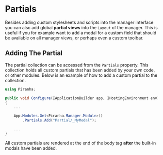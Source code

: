 # Partials

Besides adding custom stylesheets and scripts into the manager interface you can also add global **partial views** into the `Layout` of the manager. This is useful if you for example want to add a modal for a custom field that should be available on all manager views, or perhaps even a custom toolbar.

## Adding The Partial

The partial collection can be accessed from the `Partials` property. This collection holds all custom partials that has been added by your own code, or other modules. Below is an example of how to add a custom partial to the collection.

~~~ csharp
using Piranha;

public void Configure(IApplicationBuilder app, IHostingEnvironment env)
{
    ...

    App.Modules.Get<Piranha.Manager.Module>()
        .Partials.Add("Partial/_MyModal");

    ...
}
~~~

All custom partials are rendered at the end of the body tag **after** the built-in modals have been added.